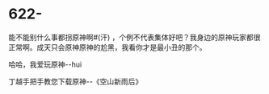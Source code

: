 # 622-
能不能别什么事都拐原神啊#(汗) ，个例不代表集体好吧？我身边的原神玩家都很正常啊。成天只会原神原神的尬黑，我看你才是最小丑的那个。

哈哈，我爱玩原神--hui

丁越手把手教您下载原神--《空山新雨后》
